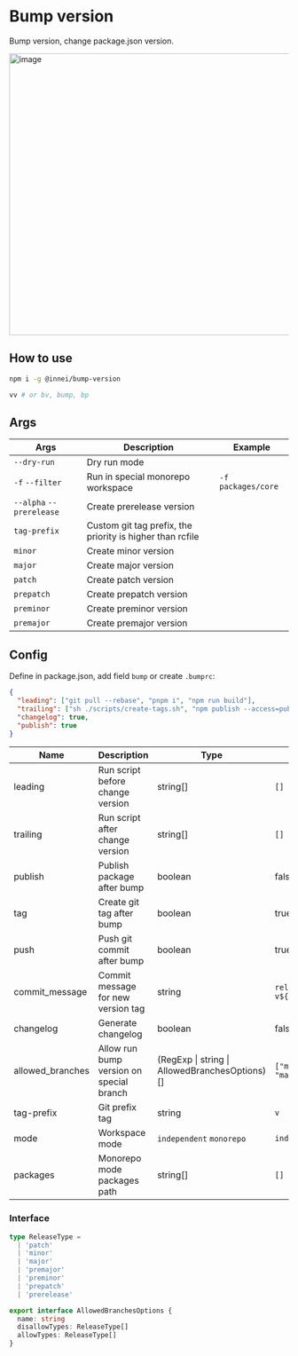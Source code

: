 # Bump version

Bump version, change package.json version.

<img width="508" alt="image" src="https://user-images.githubusercontent.com/41265413/201814822-669fb5f9-35a7-4f4d-a553-9c22a7a264ef.png">

## How to use

```bash
npm i -g @innei/bump-version

vv # or bv, bump, bp
```

## Args

| Args                     | Description                                               | Example            |
| ------------------------ | --------------------------------------------------------- | ------------------ |
| `--dry-run`              | Dry run mode                                              |                    |
| `-f` `--filter`          | Run in special monorepo workspace                         | `-f packages/core` |
| `--alpha` `--prerelease` | Create prerelease version                                 |                    |
| `tag-prefix`             | Custom git tag prefix, the priority is higher than rcfile |                    |
| `minor`                  | Create minor version                                      |                    |
| `major`                  | Create major version                                      |                    |
| `patch`                  | Create patch version                                      |                    |
| `prepatch`               | Create prepatch version                                   |                    |
| `preminor`               | Create preminor version                                   |                    |
| `premajor`               | Create premajor version                                   |                    |

## Config

Define in package.json, add field `bump` or create `.bumprc`:

```json
{
  "leading": ["git pull --rebase", "pnpm i", "npm run build"],
  "trailing": ["sh ./scripts/create-tags.sh", "npm publish --access=public"],
  "changelog": true,
  "publish": true
}
```

| Name             | Description                              | Type                                           | Default                    |
| ---------------- | ---------------------------------------- | ---------------------------------------------- | -------------------------- |
| leading          | Run script before change version         | string[]                                       | `[]`                       |
| trailing         | Run script after change version          | string[]                                       | `[]`                       |
| publish          | Publish package after bump               | boolean                                        | false                      |
| tag              | Create git tag after bump                | boolean                                        | true                       |
| push             | Push git commit after bump               | boolean                                        | true                       |
| commit_message   | Commit message for new version tag       | string                                         | `release: v${NEW_VERSION}` |
| changelog        | Generate changelog                       | boolean                                        | false                      |
| allowed_branches | Allow run bump version on special branch | (RegExp \| string \| AllowedBranchesOptions)[] | `["main", "master"]`       |
| tag-prefix       | Git prefix tag                           | string                                         | `v`                        |
| mode             | Workspace mode                           | `independent` `monorepo`                       | `independent`              |
| packages         | Monorepo mode packages path              | string[]                                       | `[]`                       |

### Interface

```ts
type ReleaseType =
  | 'patch'
  | 'minor'
  | 'major'
  | 'premajor'
  | 'preminor'
  | 'prepatch'
  | 'prerelease'

export interface AllowedBranchesOptions {
  name: string
  disallowTypes: ReleaseType[]
  allowTypes: ReleaseType[]
}

```
